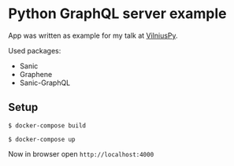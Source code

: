 Python GraphQL server example
=============================

App was written as example for my talk at [VilniusPy](https://www.meetup.com/vilniuspy/events/239818026/).

Used packages:

* Sanic
* Graphene
* Sanic-GraphQL


Setup
-----

    $ docker-compose build
  
    $ docker-compose up

Now in browser open `http://localhost:4000`
